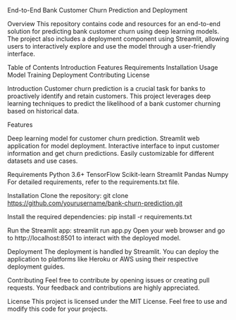 End-to-End Bank Customer Churn Prediction and Deployment

Overview
This repository contains code and resources for an end-to-end solution for predicting bank customer churn using deep learning models. The project also includes a deployment component using Streamlit, allowing users to interactively explore and use the model through a user-friendly interface.

Table of Contents
Introduction
Features
Requirements
Installation
Usage
Model Training
Deployment
Contributing
License

Introduction
Customer churn prediction is a crucial task for banks to proactively identify and retain customers. This project leverages deep learning techniques to predict the likelihood of a bank customer churning based on historical data.

Features

Deep learning model for customer churn prediction.
Streamlit web application for model deployment.
Interactive interface to input customer information and get churn predictions.
Easily customizable for different datasets and use cases.

Requirements
Python 3.6+
TensorFlow
Scikit-learn
Streamlit
Pandas
Numpy
For detailed requirements, refer to the requirements.txt file.

Installation
Clone the repository:
git clone https://github.com/yourusername/bank-churn-prediction.git

Install the required dependencies:
pip install -r requirements.txt


Run the Streamlit app:
streamlit run app.py
Open your web browser and go to http://localhost:8501 to interact with the deployed model.


Deployment
The deployment is handled by Streamlit. You can deploy the application to platforms like Heroku or AWS using their respective deployment guides.

Contributing
Feel free to contribute by opening issues or creating pull requests. Your feedback and contributions are highly appreciated.

License
This project is licensed under the MIT License. Feel free to use and modify this code for your projects.
